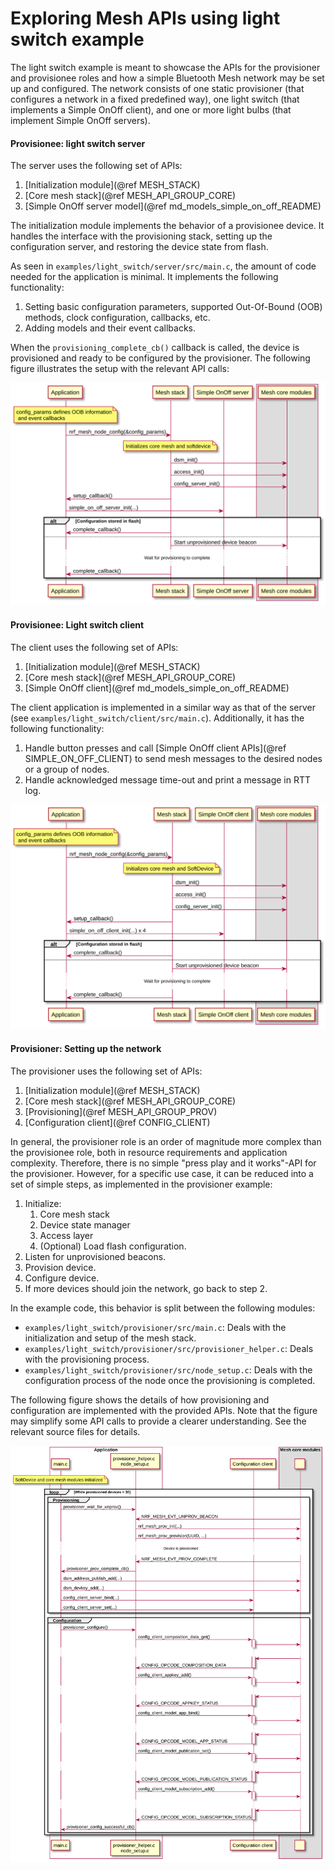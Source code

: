 # Exploring Mesh APIs using light switch example

The light switch example is meant to showcase the APIs for the provisioner and provisionee roles
and how a simple Bluetooth Mesh network may be set up and configured. The network consists of one static
provisioner (that configures a network in a fixed predefined way), one light switch
(that implements a Simple OnOff client), and one or more light bulbs (that implement Simple OnOff servers).


#### Provisionee: light switch server

The server uses the following set of APIs:

1. [Initialization module](@ref MESH_STACK)
2. [Core mesh stack](@ref MESH_API_GROUP_CORE)
3. [Simple OnOff server model](@ref md_models_simple_on_off_README)

The initialization module implements the behavior of a provisionee device. It handles the
interface with the provisioning stack, setting up the configuration server, and restoring the device
state from flash.

As seen in `examples/light_switch/server/src/main.c`, the amount of code needed for the
application is minimal. It implements the following functionality:

1.  Setting basic configuration parameters, supported Out-Of-Bound (OOB) methods, clock configuration, callbacks,
    etc.
2.  Adding models and their event callbacks.

When the `provisioning_complete_cb()` callback is called, the device is provisioned and ready to be
configured by the provisioner. The following figure illustrates the setup with the relevant API calls:

![Figure 2: Light switch server setup](img/light_switch_server_interface.svg "Figure 2: Light switch server setup")


#### Provisionee: Light switch client

The client uses the following set of APIs:

1.  [Initialization module](@ref MESH_STACK)
2.  [Core mesh stack](@ref MESH_API_GROUP_CORE)
3.  [Simple OnOff client](@ref md_models_simple_on_off_README)

The client application is implemented in a similar way as that of the server
(see `examples/light_switch/client/src/main.c`). Additionally, it has the following functionality:

1.  Handle button presses and call [Simple OnOff client APIs](@ref SIMPLE_ON_OFF_CLIENT) to send
mesh messages to the desired nodes or a group of nodes.
2.  Handle acknowledged message time-out and print a message in RTT log.

![Figure 2: Light switch server setup](img/light_switch_client_interface.svg "Figure 3: Light switch server setup")

#### Provisioner: Setting up the network

The provisioner uses the following set of APIs:

1.  [Initialization module](@ref MESH_STACK)
2.  [Core mesh stack](@ref MESH_API_GROUP_CORE)
3.  [Provisioning](@ref MESH_API_GROUP_PROV)
4.  [Configuration client](@ref CONFIG_CLIENT)

In general, the provisioner role is an order of magnitude more complex than the provisionee role, both in
resource requirements and application complexity. Therefore, there is no simple "press play and it
works"-API for the provisioner. However, for a specific use case, it can be reduced into a set of
simple steps, as implemented in the provisioner example:

1.  Initialize:
    1.  Core mesh stack
    2.  Device state manager
    3.  Access layer
    4.  (Optional) Load flash configuration.
2.  Listen for unprovisioned beacons.
3.  Provision device.
4.  Configure device.
5.  If more devices should join the network, go back to step 2.

In the example code, this behavior is split between the following modules:

- `examples/light_switch/provisioner/src/main.c`: Deals with the initialization and setup of the mesh stack.
- `examples/light_switch/provisioner/src/provisioner_helper.c`: Deals with the provisioning process.
- `examples/light_switch/provisioner/src/node_setup.c`: Deals with the configuration process of the
node once the provisioning is completed.

The following figure shows the details of how provisioning and configuration are implemented with the provided APIs. Note that the
figure may simplify some API calls to provide a clearer understanding. See the relevant source
files for details.

![Figure 3: Provisioning and configuring devices](img/light_switch_prov_interface.svg "Figure 3: Provisioning and configuring devices")



